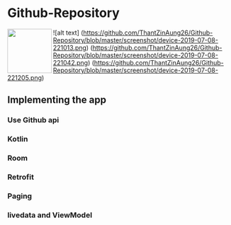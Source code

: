 # Github-Repository
![alt text]<img align="left" width="100" height="100" src=(https://github.com/ThantZinAung26/Github-Repository/blob/master/screenshot/device-2019-07-08-220813.png)>
(https://github.com/ThantZinAung26/Github-Repository/blob/master/screenshot/device-2019-07-08-221013.png)
(https://github.com/ThantZinAung26/Github-Repository/blob/master/screenshot/device-2019-07-08-221042.png)
(https://github.com/ThantZinAung26/Github-Repository/blob/master/screenshot/device-2019-07-08-221205.png)
## Implementing the app
### Use Github api
### Kotlin
### Room
### Retrofit
### Paging
### livedata and ViewModel

